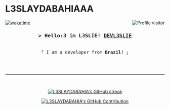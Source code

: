 <!---
L3SLAYDABAHIA/L3SLAYDABAHIA is a ✨ special ✨ repository because its `README.md` (this file) appears on your GitHub profile.
You can click the Preview link to take a look at your changes.
--->
# L3SLAYDABAHIAAA
<a href="https://komarev.com/ghpvc/?username=L3SLAYDABAHIA">
  <img align="right" src="https://komarev.com/ghpvc/?username=alsiam&label=Visitors&color=0e75b6&style=flat" alt="Profile visitor" />
</a>


[![wakatime](https://wakatime.com/badge/user/eebb3dd8-d9b2-40de-9b88-6fd6cac99dbc.svg)](https://wakatime.com/@eebb3dd8-d9b2-40de-9b88-6fd6cac99dbc)

<!-- Intro  -->
<h3 align="center">
        <samp>&gt; Hello:3 im L3SLIE!
                <b><a target="_blank" href="https://L3SLAYDABAHIA.com">DEVL3SLIE</a></b>
        </samp>
</h3>


<p align="center"> 
  <samp>
    <br>
    「 I am a developer from <b>Brazil!</b> 」
    <br>
    <br>
  </samp>
</p>
<br/>
<hr/>
<br/>

<p align="center">
  <a href="https://github.com/L3SLAYDABAHIA">
    <img src="https://github-readme-streak-stats.herokuapp.com/?user=alsiam&theme=radical&border=7F3FBF&background=0D1117" alt="L3SLAYDABAHIA's GitHub streak"/>
  </a>
</p>

<p align="center">
  <a href="https://github.com/L3SLAYDABAHIA">
    <img src="https://github-profile-summary-cards.vercel.app/api/cards/profile-details?username=alsiam&theme=radical" alt="L3SLAYDABAHIA's GitHub Contribution"/>
  </a>
</p>
